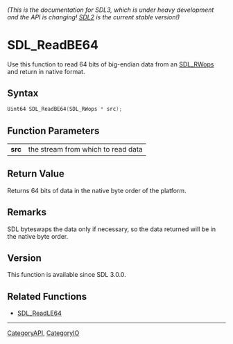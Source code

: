 ###### (This is the documentation for SDL3, which is under heavy development and the API is changing! [SDL2](https://wiki.libsdl.org/SDL2/) is the current stable version!)
# SDL_ReadBE64

Use this function to read 64 bits of big-endian data from an [SDL_RWops](SDL_RWops.md) and return in native format.

## Syntax

```c
Uint64 SDL_ReadBE64(SDL_RWops * src);

```

## Function Parameters

|             |                                    |
| ----------- | ---------------------------------- |
| **src**     | the stream from which to read data |

## Return Value

Returns 64 bits of data in the native byte order of the platform.

## Remarks

SDL byteswaps the data only if necessary, so the data returned will be in
the native byte order.

## Version

This function is available since SDL 3.0.0.

## Related Functions

* [SDL_ReadLE64](SDL_ReadLE64.md)

----
[CategoryAPI](CategoryAPI.md), [CategoryIO](CategoryIO.md)
